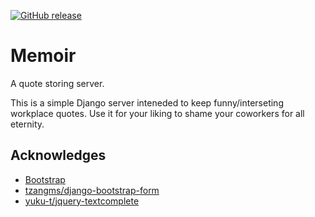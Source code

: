 [![GitHub release](https://img.shields.io/github/release/nivbend/memoir.svg)](https://github.com/nivbend/memoir/releases/latest)

# Memoir
A quote storing server.

This is a simple Django server inteneded to keep funny/interseting workplace quotes. Use it for your liking to shame your coworkers for all eternity.

## Acknowledges
- [Bootstrap](http://getbootstrap.com)
- [tzangms/django-bootstrap-form](http://github.com/tzangms/django-bootstrap-form)
- [yuku-t/jquery-textcomplete](http://github.com/yuku-t/jquery-textcomplete)
